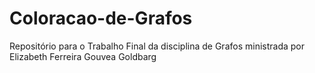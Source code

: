 # Coloracao-de-Grafos
Repositório para o Trabalho Final da disciplina de Grafos ministrada por Elizabeth Ferreira Gouvea Goldbarg
